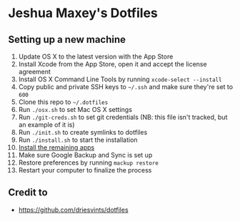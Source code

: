 # Jeshua Maxey's Dotfiles

## Setting up a new machine

1. Update OS X to the latest version with the App Store
1. Install Xcode from the App Store, open it and accept the license agreement
1. Install OS X Command Line Tools by running `xcode-select --install`
1. Copy public and private SSH keys to `~/.ssh` and make sure they're set to `600`
1. Clone this repo to `~/.dotfiles`
1. Run `./osx.sh` to set Mac OS X settings
1. Run `./git-creds.sh` to set git credentials (NB: this file isn't tracked, but an example of it is)
1. Run `./init.sh` to create symlinks to dotfiles
1. Run `./install.sh` to start the installation
1. [Install the remaining apps](./apps.md)
1. Make sure Google Backup and Sync is set up
1. Restore preferences by running `mackup restore`
1. Restart your computer to finalize the process

## Credit to

* https://github.com/driesvints/dotfiles
 
